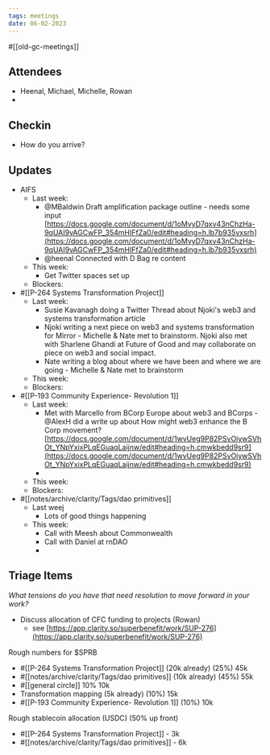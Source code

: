 ```yaml
---
tags: meetings
date: 06-02-2023
---
```

#[[old-gc-meetings]] 
## Attendees
- Heenal, Michael, Michelle, Rowan
- 

## 

## Checkin
- How do you arrive?

## Updates
- AIFS
	- Last week:
		- @MBaldwin Draft amplification package outline - needs some input [https://docs.google.com/document/d/1oMvyD7qxv43nChzHa-9qUAI9vAGCwFP_354mHIFfZa0/edit#heading=h.lb7b935vxsrh](https://docs.google.com/document/d/1oMvyD7qxv43nChzHa-9qUAI9vAGCwFP_354mHIFfZa0/edit#heading=h.lb7b935vxsrh) 
		- @heenal Connected with D Bag re content
	- This week:
		- Get Twitter spaces set up
	- Blockers:
- #[[P-264 Systems Transformation Project]] 
	- Last week:
		- Susie Kavanagh doing a Twitter Thread about Njoki's web3 and systems transformation article
		- Njoki writing a next piece on web3 and systems transformation for Mirror - Michelle & Nate met to brainstorm. 
Njoki also met with Sharlene Ghandi at Future of Good and may collaborate on piece on web3 and social impact.
		- Nate writing a blog about where we have been and where we are going - Michelle & Nate met to brainstorm
	- This week:
	- Blockers:
- #[[P-193 Community Experience- Revolution 1]] 
	- Last week:
		- Met with Marcello from BCorp Europe about web3 and BCorps - @AlexH did a write up about How might web3 enhance the B Corp movement?[https://docs.google.com/document/d/1wvUeg9P82PSvOiywSVhOt_YNpYxixPLqEGuaqLaijnw/edit#heading=h.cmwkbedd9sr9](https://docs.google.com/document/d/1wvUeg9P82PSvOiywSVhOt_YNpYxixPLqEGuaqLaijnw/edit#heading=h.cmwkbedd9sr9) 
		- 
	- This week:
	- Blockers:
- #[[notes/archive/clarity/Tags/dao primitives]] 
	- Last weej
		- Lots of good things happening
	- This week:
		- Call with Meesh about Commonwealth
		- Call with Daniel at rnDAO  
		- 

## Triage Items
_What tensions do you have that need resolution to move forward in your work?_
- Discuss allocation of CFC funding to projects (Rowan)
	- see [https://app.clarity.so/superbenefit/work/SUP-276](https://app.clarity.so/superbenefit/work/SUP-276) 


Rough numbers for $SPRB
- #[[P-264 Systems Transformation Project]] (20k already) (25%) 45k
- #[[notes/archive/clarity/Tags/dao primitives]]  (10k already) (45%) 55k
-  #[[general circle]] 10% 10k
- Transformation mapping (5k already) (10%) 15k
- #[[P-193 Community Experience- Revolution 1]] (10%) 10k

Rough stablecoin allocation (USDC) (50% up front)
- #[[P-264 Systems Transformation Project]] - 3k
- #[[notes/archive/clarity/Tags/dao primitives]]  - 6k
